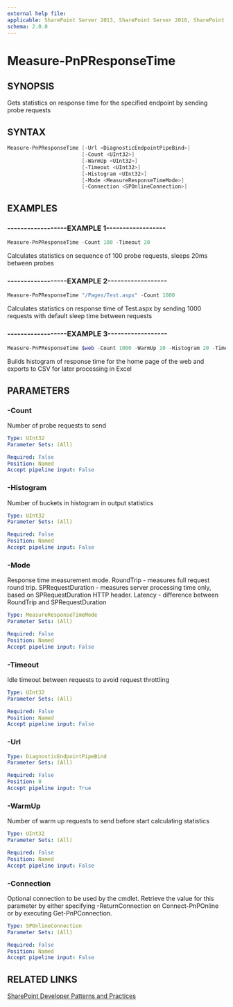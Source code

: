 ```yaml
---
external help file:
applicable: SharePoint Server 2013, SharePoint Server 2016, SharePoint Server 2019, SharePoint Online
schema: 2.0.0
---
```

# Measure-PnPResponseTime

## SYNOPSIS
Gets statistics on response time for the specified endpoint by sending probe requests

## SYNTAX 

```powershell
Measure-PnPResponseTime [-Url <DiagnosticEndpointPipeBind>]
                        [-Count <UInt32>]
                        [-WarmUp <UInt32>]
                        [-Timeout <UInt32>]
                        [-Histogram <UInt32>]
                        [-Mode <MeasureResponseTimeMode>]
                        [-Connection <SPOnlineConnection>]
```

## EXAMPLES

### ------------------EXAMPLE 1------------------
```powershell
Measure-PnPResponseTime -Count 100 -Timeout 20
```

Calculates statistics on sequence of 100 probe requests, sleeps 20ms between probes

### ------------------EXAMPLE 2------------------
```powershell
Measure-PnPResponseTime "/Pages/Test.aspx" -Count 1000
```

Calculates statistics on response time of Test.aspx by sending 1000 requests with default sleep time between requests

### ------------------EXAMPLE 3------------------
```powershell
Measure-PnPResponseTime $web -Count 1000 -WarmUp 10 -Histogram 20 -Timeout 50 | Select -expa Histogram | % {$_.GetEnumerator() | Export-Csv C:\Temp\responsetime.csv -NoTypeInformation}
```

Builds histogram of response time for the home page of the web and exports to CSV for later processing in Excel

## PARAMETERS

### -Count
Number of probe requests to send

```yaml
Type: UInt32
Parameter Sets: (All)

Required: False
Position: Named
Accept pipeline input: False
```

### -Histogram
Number of buckets in histogram in output statistics

```yaml
Type: UInt32
Parameter Sets: (All)

Required: False
Position: Named
Accept pipeline input: False
```

### -Mode
Response time measurement mode. RoundTrip - measures full request round trip. SPRequestDuration - measures server processing time only, based on SPRequestDuration HTTP header. Latency - difference between RoundTrip and SPRequestDuration

```yaml
Type: MeasureResponseTimeMode
Parameter Sets: (All)

Required: False
Position: Named
Accept pipeline input: False
```

### -Timeout
Idle timeout between requests to avoid request throttling

```yaml
Type: UInt32
Parameter Sets: (All)

Required: False
Position: Named
Accept pipeline input: False
```

### -Url


```yaml
Type: DiagnosticEndpointPipeBind
Parameter Sets: (All)

Required: False
Position: 0
Accept pipeline input: True
```

### -WarmUp
Number of warm up requests to send before start calculating statistics

```yaml
Type: UInt32
Parameter Sets: (All)

Required: False
Position: Named
Accept pipeline input: False
```

### -Connection
Optional connection to be used by the cmdlet. Retrieve the value for this parameter by either specifying -ReturnConnection on Connect-PnPOnline or by executing Get-PnPConnection.

```yaml
Type: SPOnlineConnection
Parameter Sets: (All)

Required: False
Position: Named
Accept pipeline input: False
```

## RELATED LINKS

[SharePoint Developer Patterns and Practices](https://aka.ms/sppnp)